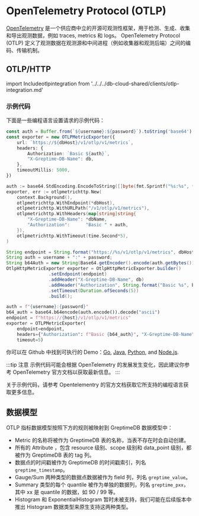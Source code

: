 # OpenTelemetry Protocol (OTLP)

[OpenTelemetry](https://opentelemetry.io/) 是一个供应商中立的开源可观测性框架，用于检测、生成、收集和导出观测数据，例如 traces, metrics 和 logs。
OpenTelemetry Protocol (OTLP) 定义了观测数据在观测源和中间进程（例如收集器和观测后端）之间的编码、传输机制。

## OTLP/HTTP

import Includeotlpintegration from '../../../db-cloud-shared/clients/otlp-integration.md' 

<Includeotlpintegration/>

### 示例代码

下面是一些编程语言设置请求的示例代码：

<Tabs>

<TabItem value="TypeScript" label="TypeScript">

```ts
const auth = Buffer.from(`${username}:${password}`).toString('base64')
const exporter = new OTLPMetricExporter({
    url: `https://${dbHost}/v1/otlp/v1/metrics`,
    headers: {
        Authorization: `Basic ${auth}`,
        "X-Greptime-DB-Name": db,
    },
    timeoutMillis: 5000,
})
```

</TabItem>

<TabItem value="Go" label="Go">

```Go
auth := base64.StdEncoding.EncodeToString([]byte(fmt.Sprintf("%s:%s", *username, *password)))
exporter, err := otlpmetrichttp.New(
    context.Background(),
    otlpmetrichttp.WithEndpoint(*dbHost),
    otlpmetrichttp.WithURLPath("/v1/otlp/v1/metrics"),
    otlpmetrichttp.WithHeaders(map[string]string{
        "X-Greptime-DB-Name": *dbName,
        "Authorization":      "Basic " + auth,
    }),
    otlpmetrichttp.WithTimeout(time.Second*5),
)
```

</TabItem>

<TabItem value="Java" label="Java">

```Java
String endpoint = String.format("https://%s/v1/otlp/v1/metrics", dbHost);
String auth = username + ":" + password;
String b64Auth = new String(Base64.getEncoder().encode(auth.getBytes()));
OtlpHttpMetricExporter exporter = OtlpHttpMetricExporter.builder()
                .setEndpoint(endpoint)
                .addHeader("X-Greptime-DB-Name", db)
                .addHeader("Authorization", String.format("Basic %s", b64Auth))
                .setTimeout(Duration.ofSeconds(5))
                .build();
```

</TabItem>

<TabItem value="Python" label="Python">

```python
auth = f"{username}:{password}"
b64_auth = base64.b64encode(auth.encode()).decode("ascii")
endpoint = f"https://{host}/v1/otlp/v1/metrics"
exporter = OTLPMetricExporter(
    endpoint=endpoint,
    headers={"Authorization": f"Basic {b64_auth}", "X-Greptime-DB-Name": db},
    timeout=5)
```

</TabItem>

</Tabs>

你可以在 Github 中找到可执行的 Demo：[Go](https://github.com/GreptimeCloudStarters/quick-start-go), [Java](https://github.com/GreptimeCloudStarters/quick-start-java), [Python](https://github.com/GreptimeCloudStarters/quick-start-python), and [Node.js](https://github.com/GreptimeCloudStarters/quick-start-node-js).

:::tip 注意
示例代码可能会根据 OpenTelemetry 的发展发生变化，因此建议你参考 OpenTelemetry 官方文档以获取最新信息。
:::

关于示例代码，请参考 Opentelementry 的官方文档获取它所支持的编程语言获取更多信息。

## 数据模型

OTLP 指标数据模型按照下方的规则被映射到 GreptimeDB 数据模型中：

- Metric 的名称将被作为 GreptimeDB 表的名称，当表不存在时会自动创建。
- 所有的 Attribute ，包含 resource 级别、scope 级别和 data_point 级别，都被作为 GreptimeDB 表的 tag 列。
- 数据点的时间戳被作为 GreptimeDB 的时间戳索引，列名 `greptime_timestamp`。
- Gauge/Sum 两种类型的数据点数据被作为 field 列，列名 `greptime_value`。
- Summary 类型的每个 quantile 被作为单独的数据列，列名 `greptime_pxx`，其中 xx 是 quantile 的数据，如  90 / 99 等。
- Histogram 和 ExponentialHistogram 暂时未被支持，我们可能在后续版本中推出 Histogram 数据类型来原生支持这两种类型。

